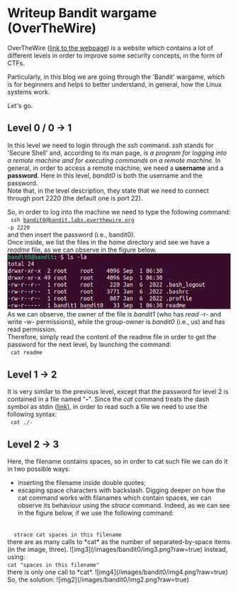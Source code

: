 # Writeup Bandit wargame (OverTheWire)

OverTheWire ([link to the webpage](https://overthewire.org/)) is a website which contains a lot of different levels in order to improve some 
security concepts, in the form of CTFs.

Particularly, in this blog we are going through the 'Bandit' wargame, which is for beginners and helps to better understand, in general, how the Linux systems work.

Let's go.

## Level 0 / 0 &rarr; 1
In this level we need to login through the *ssh* command. *ssh* stands for 'Secure Shell' and, according to its man page, *is a program for logging into a remote machine and for executing commands on a remote machine.*
In general, in order to access a remote machine, we need a **username** and a **password**. Here in this level, *bandit0* is both the username and the password.  
Note that, in the level description, they state that we need to connect through port 2220 (the default one is port 22).

So, in order to log into the machine we need to type the following command:  
<code>
  ssh bandit0@bandit.labs.overthewire.org -p 2220
</code>  
and then insert the password (i.e., bandit0).  
Once inside, we list the files in the home directory and see we have a *readme* file, as we can observe in the figure below. 
![ls files in home directory](/images/bandit0/ls.png?raw=true)  
As we can observe, the owner of the file is *bandit1* (who has *read* -r- and write -w- permissions), while the group-owner is *bandit0* (i.e., us) and has read permission.  
Therefore, simply read the content of the readme file in order to get the password for the next level, by launching the command:  
<code>
  cat readme
</code>


## Level 1 &rarr; 2
It is very similar to the previous level, except that the password for level 2 is contained in a file named "**-**". Since the *cat* command treats the dash symbol as stdin ([link](https://unix.stackexchange.com/questions/16357/usage-of-dash-in-place-of-a-filename)), in order to read such a file we need to use the following syntax:  
<code>
  cat ./-
</code>


## Level 2 &rarr; 3
Here, the filename contains spaces, so in order to cat such file we can do it in two possible ways:
* inserting the filename inside double quotes;  
* escaping space characters with backslash.
Digging deeper on how the cat command works with filanames which contain spaces, we can observe its behaviour using the *strace* command.
Indeed, as we can see in the figure below, if we use the following command:
<code>
  strace cat spaces in this filename 
</code>
there are as many calls to *cat* as the number of separated-by-space items (in the image, three). 
![img3](/images/bandit0/img3.png?raw=true) 
Instead, using:
<code>
cat "spaces in this filename"
</code>
there is only one call to *cat*.
![img4](/images/bandit0/img4.png?raw=true)
So, the solution:
![img2](/images/bandit0/img2.png?raw=true)

